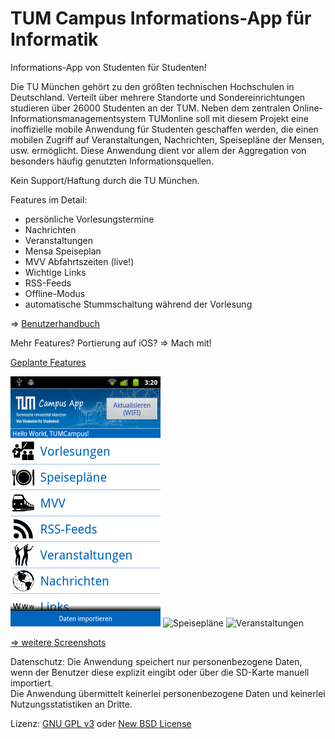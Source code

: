 ﻿TUM Campus Informations-App für Informatik
==========================================

Informations-App von Studenten für Studenten!

Die TU München gehört zu den größten technischen Hochschulen in Deutschland. Verteilt über mehrere Standorte und Sondereinrichtungen studieren über 26000 Studenten an der TUM. Neben dem zentralen Online-Informationsmanagementsystem TUMonline soll mit diesem Projekt eine
inoffizielle mobile Anwendung für Studenten geschaffen werden, die einen mobilen Zugriff auf Veranstaltungen, Nachrichten, Speisepläne der Mensen, usw. ermöglicht. Diese Anwendung dient vor allem der Aggregation von besonders häufig genutzten Informationsquellen.

Kein Support/Haftung durch die TU München.

Features im Detail:

- persönliche Vorlesungstermine
- Nachrichten
- Veranstaltungen
- Mensa Speiseplan
- MVV Abfahrtszeiten (live!)
- Wichtige Links
- RSS-Feeds
- Offline-Modus
- automatische Stummschaltung während der Vorlesung

=> [Benutzerhandbuch](http://github.com/thomasbley/tum-campus/blob/master/doc/Handbuch/Handbuch_19-07-11_cr_final.pdf?raw=true)

Mehr Features? Portierung auf iOS? => Mach mit!

[Geplante Features](https://github.com/thomasbley/tum-campus/tree/master/doc/Tasks_Nice_to_have)

![Hauptmenü](/doc/Screenshots/TumCampus1_240.png)
![Speisepläne](http://tum-campus.googlecode.com/svn/trunk/doc/Screenshots/TumCampus2_240.png)
![Veranstaltungen](http://tum-campus.googlecode.com/svn/trunk/doc/Screenshots/TumCampus4_240.png)

[=> weitere Screenshots](https://github.com/thomasbley/tum-campus/tree/master/doc/Screenshots)

Datenschutz:
Die Anwendung speichert nur personenbezogene Daten, wenn der Benutzer diese explizit eingibt oder über die SD-Karte manuell importiert.<br>
Die Anwendung übermittelt keinerlei personenbezogene Daten und keinerlei Nutzungsstatistiken an Dritte.

Lizenz: [GNU GPL v3](http://www.gnu.org/licenses/gpl.html) oder [New BSD License](http://www.opensource.org/licenses/bsd-license.php)
